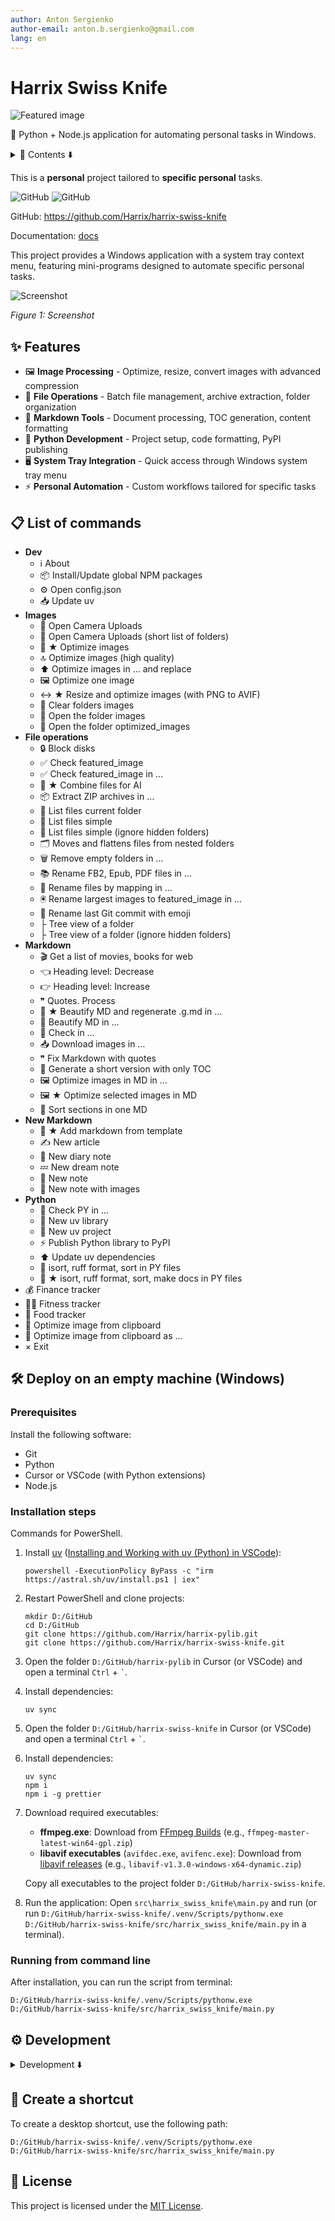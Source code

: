 ```yaml
---
author: Anton Sergienko
author-email: anton.b.sergienko@gmail.com
lang: en
---
```


# Harrix Swiss Knife

![Featured image](https://raw.githubusercontent.com/Harrix/harrix-swiss-knife/refs/heads/main/img/featured-image.svg)

🤖 Python + Node.js application for automating personal tasks in Windows.

<details>
<summary>📖 Contents ⬇️</summary>

## Contents

- [✨ Features](#-features)
- [📋 List of commands](#-list-of-commands)
- [🛠️ Deploy on an empty machine (Windows)](#%EF%B8%8F-deploy-on-an-empty-machine-windows)
  - [Prerequisites](#prerequisites)
  - [Installation steps](#installation-steps)
  - [Running from command line](#running-from-command-line)
- [⚙️ Development](#%EF%B8%8F-development)
  - [CLI commands](#cli-commands)
  - [Add a new action](#add-a-new-action)
  - [Add file to a resource file](#add-file-to-a-resource-file)
  - [Add a new Markdown template (for 📝 Add markdown from template)](#add-a-new-markdown-template-for--add-markdown-from-template)
    - [Quick start](#quick-start)
    - [Supported Field Types](#supported-field-types)
- [🔗 Create a shortcut](#-create-a-shortcut)
- [📄 License](#-license)

</details>

This is a **personal** project tailored to **specific personal** tasks.

![GitHub](https://img.shields.io/badge/GitHub-harrix--swiss--knife-blue?logo=github) ![GitHub](https://img.shields.io/github/license/Harrix/harrix-swiss-knife)

GitHub: <https://github.com/Harrix/harrix-swiss-knife>

Documentation: [docs](https://github.com/Harrix/harrix-swiss-knife/blob/main/docs/index.g.md)

This project provides a Windows application with a system tray context menu, featuring mini-programs designed to automate specific personal tasks.

![Screenshot](https://raw.githubusercontent.com/Harrix/harrix-swiss-knife/refs/heads/main/img/screenshot.png)

_Figure 1: Screenshot_

## ✨ Features

- 🖼️ **Image Processing** - Optimize, resize, convert images with advanced compression
- 📁 **File Operations** - Batch file management, archive extraction, folder organization
- 📝 **Markdown Tools** - Document processing, TOC generation, content formatting
- 🐍 **Python Development** - Project setup, code formatting, PyPI publishing
- 🖥️ **System Tray Integration** - Quick access through Windows system tray menu
- ⚡ **Personal Automation** - Custom workflows tailored for specific tasks

## 📋 List of commands

- **Dev**
  - ℹ️ About
  - 📦 Install/Update global NPM packages
  - ⚙️ Open config.json
  - 📥 Update uv
- **Images**
  - 📸 Open Camera Uploads
  - 📸 Open Camera Uploads (short list of folders)
  - 🚀 ★ Optimize images
  - 🔝 Optimize images (high quality)
  - ⬆️ Optimize images in … and replace
  - 🖼️ Optimize one image
  - ↔️ ★ Resize and optimize images (with PNG to AVIF)
  - 🧹 Clear folders images
  - 📂 Open the folder images
  - 📂 Open the folder optimized_images
- **File operations**
  - 🔒 Block disks
  - ✅ Check featured_image
  - ✅ Check featured_image in …
  - 🤖 ★ Combine files for AI
  - 📦 Extract ZIP archives in …
  - 📄 List files current folder
  - 📄 List files simple
  - 📄 List files simple (ignore hidden folders)
  - 🗂️ Moves and flattens files from nested folders
  - 🗑️ Remove empty folders in …
  - 📚 Rename FB2, Epub, PDF files in …
  - 📝 Rename files by mapping in …
  - 🖲️ Rename largest images to featured_image in …
  - 🎯 Rename last Git commit with emoji
  - ├ Tree view of a folder
  - ├ Tree view of a folder (ignore hidden folders)
- **Markdown**
  - 🎬 Get a list of movies, books for web
  - 👈 Heading level: Decrease
  - 👉 Heading level: Increase
  - ❞ Quotes. Process
  - 💎 ★ Beautify MD and regenerate .g.md in …
  - 💎 Beautify MD in …
  - 🚧 Check in …
  - 📥 Download images in …
  - ❞ Fix Markdown with quotes
  - 📑 Generate a short version with only TOC
  - 🖼️ Optimize images in MD in …
  - 🖼️ ★ Optimize selected images in MD
  - 📶 Sort sections in one MD
- **New Markdown**
  - 📝 ★ Add markdown from template
  - ✍️ New article
  - 📖 New diary note
  - 💤 New dream note
  - 📓 New note
  - 📓 New note with images
- **Python**
  - 🚧 Check PY in …
  - 🐍 New uv library
  - 🐍 New uv project
  - ⚡ Publish Python library to PyPI
  - ⬆️ Update uv dependencies
  - 🌟 isort, ruff format, sort in PY files
  - 🌟 ★ isort, ruff format, sort, make docs in PY files
- 💰 Finance tracker
- 🏃🏻 Fitness tracker
- 🍔 Food tracker
- 🚀 Optimize image from clipboard
- 🚀 Optimize image from clipboard as …
- × Exit

## 🛠️ Deploy on an empty machine (Windows)

### Prerequisites

Install the following software:

- Git
- Python
- Cursor or VSCode (with Python extensions)
- Node.js

### Installation steps

Commands for PowerShell.

1. Install [uv](https://docs.astral.sh/uv/) ([Installing and Working with uv (Python) in VSCode](https://github.com/Harrix/harrix.dev-articles-2025-en/blob/main/uv-vscode-python/uv-vscode-python.md)):

   ```shell
   powershell -ExecutionPolicy ByPass -c "irm https://astral.sh/uv/install.ps1 | iex"
   ```

2. Restart PowerShell and clone projects:

   ```shell
   mkdir D:/GitHub
   cd D:/GitHub
   git clone https://github.com/Harrix/harrix-pylib.git
   git clone https://github.com/Harrix/harrix-swiss-knife.git
   ```

3. Open the folder `D:/GitHub/harrix-pylib` in Cursor (or VSCode) and open a terminal `Ctrl` + `` ` ``.

4. Install dependencies:

   ```shell
   uv sync
   ```

5. Open the folder `D:/GitHub/harrix-swiss-knife` in Cursor (or VSCode) and open a terminal `Ctrl` + `` ` ``.

6. Install dependencies:

   ```shell
   uv sync
   npm i
   npm i -g prettier
   ```

7. Download required executables:
   - **ffmpeg.exe**: Download from [FFmpeg Builds](https://github.com/BtbN/FFmpeg-Builds/releases) (e.g., `ffmpeg-master-latest-win64-gpl.zip`)
   - **libavif executables** (`avifdec.exe`, `avifenc.exe`): Download from [libavif releases](https://github.com/AOMediaCodec/libavif/releases) (e.g., `libavif-v1.3.0-windows-x64-dynamic.zip`)

   Copy all executables to the project folder `D:/GitHub/harrix-swiss-knife`.

8. Run the application:
   Open `src\harrix_swiss_knife\main.py` and run (or run `D:/GitHub/harrix-swiss-knife/.venv/Scripts/pythonw.exe D:/GitHub/harrix-swiss-knife/src/harrix_swiss_knife/main.py` in a terminal).

### Running from command line

After installation, you can run the script from terminal:

```shell
D:/GitHub/harrix-swiss-knife/.venv/Scripts/pythonw.exe D:/GitHub/harrix-swiss-knife/src/harrix_swiss_knife/main.py
```

## ⚙️ Development

<details>
<summary>Development ⬇️</summary>

### CLI commands

CLI commands after installation:

- `.venv\Scripts\Activate.ps1` — activate virtual environment
- `isort .` — sort imports.
- `npm update`: update packages according to `package.json`.
- `pyside6-designer` — Qt Widgets Designer.
- `pyside6-uic src/harrix_swiss_knife/apps/finance/window.ui -o src/harrix_swiss_knife/apps/finance/window.py` — convert Finance UI file to PY class.
- `pyside6-uic src/harrix_swiss_knife/apps/fitness/window.ui -o src/harrix_swiss_knife/apps/fitness/window.py` — convert Fitness UI file to PY class.
- `pyside6-uic src/harrix_swiss_knife/apps/food/window.ui -o src/harrix_swiss_knife/apps/food/window.py` — convert Food UI file to PY class.
- `ruff check --fix` — lint and fix the project's Python files.
- `ruff check` — lint the project's Python files.
- `ruff format` — format the project's Python files.
- `uv python install 3.13` + `uv python pin 3.13` + `uv sync` — switch to a different Python version.
- `uv self update` — update uv itself.
- `uv sync --upgrade` — update all project libraries (sometimes you need to call twice).
- `vermin src` — determine the minimum Python version using [vermin](https://github.com/netromdk/vermin). However, if the version is below 3.10, we stick with 3.10 because Python 3.10 annotations are used.

### Add a new action

- Add a new action `class On<action>(action_base.ActionBase)` in `src/harrix_swiss_knife/action_<section>.py`.
- Site for searching emojis: <https://emojidb.org/>.
- In `main.py` add action `self.add_items(...)`.
- Run or restart `harrix-swiss-knife`.
- From `harrix-swiss-knife`, call the command `Python` → `isort, ruff format, sort, make docs in PY files` and select the folder `harrix_swiss_knife`.

Example action:

```python
class OnCheckFeaturedImageInFolders(ActionBase):
    """Check for featured image files in all configured folders.

    This action automatically checks all directories specified in the
    paths_with_featured_image configuration setting for the presence of
    files named `featured_image` with any extension, providing a status
    report for each directory.
    """

    icon = "✅"
    title = "Check featured_image"

    @ActionBase.handle_exceptions("checking featured image in folders")
    def execute(self, *args: Any, **kwargs: Any) -> None:  # noqa: ARG002
        """Execute the code. Main method for the action."""
        for path in self.config["paths_with_featured_image"]:
            result = h.file.check_featured_image(path)[1]
            self.add_line(result)
        self.show_result()
```

Example action with QThread:

```python
class OnNpmManagePackages(ActionBase):
    """Install or update configured NPM packages globally.

    This action manages NPM packages specified in the `config["npm_packages"]` list:
    1. Updates NPM itself to the latest version
    2. Installs/updates all configured packages (npm install will update if already exists)
    3. Runs global update to ensure all packages are at latest versions

    This ensures all configured packages are present and up-to-date in the system.
    """

    icon = "📦"
    title = "Install/Update global NPM packages"

    @ActionBase.handle_exceptions("NPM package management")
    def execute(self, *args: Any, **kwargs: Any) -> None:  # noqa: ARG002
        """Execute the code. Main method for the action."""
        self.start_thread(self.in_thread, self.thread_after, self.title)

    @ActionBase.handle_exceptions("NPM operations thread")
    def in_thread(self) -> str | None:
        """Execute code in a separate thread. For performing long-running operations."""
        # Update NPM itself first
        self.add_line("Updating NPM...")
        result = h.dev.run_command("npm update npm -g")
        self.add_line(result)

        # Install/update all configured packages
        self.add_line("Installing/updating configured packages...")
        install_commands = "\n".join([f"npm i -g {package}" for package in self.config["npm_packages"]])
        result = h.dev.run_command(install_commands)
        self.add_line(result)

        # Run global update to ensure everything is up-to-date
        self.add_line("Running global update...")
        result = h.dev.run_command("npm update -g")
        self.add_line(result)

        return "NPM packages management completed"

    @ActionBase.handle_exceptions("NPM thread completion")
    def thread_after(self, result: Any) -> None:
        """Execute code in the main thread after in_thread(). For handling the results of thread execution."""
        self.show_toast("NPM packages management completed")
        self.add_line(result)
        self.show_result()
```

Example action with sequence of QThread:

```python
class OnHarrixActionWithSequenceOfThread(ActionBase):
    """Docstring."""

    icon = "👷‍♂️"
    title = "Sequence of thread"

    @ActionBase.handle_exceptions("action")
    def execute(self, *args: Any, **kwargs: Any) -> None:  # noqa: ARG002
        """Execute the code. Main method for the action."""
        self.start_thread(self.in_thread_01, self.thread_after_01, self.title)
        return "Started the process chain"

    @ActionBase.handle_exceptions("action thread 01")
    def in_thread_01(self) -> str | None:
        """Execute code in a separate thread. For performing long-running operations."""
        # First operation
        self.add_line("Starting first operation")
        time.sleep(5)  # Simulating work
        return "First operation completed"

    @ActionBase.handle_exceptions("action thread 02")
    def in_thread_02(self) -> str | None:
        """Execute code in a separate thread. For performing long-running operations."""
        # Second operation
        self.add_line("Starting second operation")
        time.sleep(self.time_waiting_seconds)  # Simulating work
        return "Second operation completed"

    @ActionBase.handle_exceptions("action thread 03")
    def in_thread_03(self) -> str | None:
        """Execute code in a separate thread. For performing long-running operations."""
        # Third operation
        self.add_line("Starting third operation")
        time.sleep(5)  # Simulating work
        return "Third operation completed"

    @ActionBase.handle_exceptions("action thread 01 completion")
    def thread_after_01(self, result: Any) -> None:  # noqa: ARG002
        """Execute code in the main thread after in_thread_01(). For handling the results of thread execution."""
        self.add_line(result)  # Log the result from the first thread

        # Start the second operation
        self.time_waiting_seconds = 20
        message = f"Wait {self.time_waiting_seconds} seconds for the package to be published."
        self.start_thread(self.in_thread_02, self.thread_after_02, message)

    @ActionBase.handle_exceptions("action thread 02 completion")
    def thread_after_02(self, result: Any) -> None:  # noqa: ARG002
        """Execute code in the main thread after in_thread_02(). For handling the results of thread execution."""
        self.add_line(result)  # Log the result from the second thread

        # Start the third operation
        self.start_thread(self.in_thread_03, self.thread_after_03, self.title)

    @ActionBase.handle_exceptions("action thread 03 completion")
    def thread_after_03(self, result: Any) -> None:  # noqa: ARG002
        """Execute code in the main thread after in_thread_03(). For handling the results of thread execution."""
        self.add_line(result)  # Log the result from the third thread
        self.show_toast(f"{self.title} completed")
        self.show_result()
```

### Add file to a resource file

Add files (pictures, etc.) to the `src\harrix_swiss_knife\assets` folder.

In the file `resources.qrc` add line for example `<file>assets/logo.svg</file>`:

```xml
<?xml version="1.0" encoding="UTF-8"?>
<RCC>
    <qresource prefix="/">
        <file>assets/logo.svg</file>
    </qresource>
</RCC>
```

Generate `resources_rc.py`:

```shell
pyside6-rcc src/harrix_swiss_knife/resources.qrc -o src/harrix_swiss_knife/resources_rc.py
```

### Add a new Markdown template (for 📝 Add markdown from template)

#### Quick start

Template system allows adding structured markdown content (movies, books, etc.) through dynamic forms.

Create a new `.md` file in `config/` folder with field placeholders:

```markdown
## {{Title:line}}: {{Score:float:10}}

![Featured Image]({{Featured Image:image}})

- **Date:** {{Date:date}}
- **URL:** <{{URL:line}}>
- **Published:** {{Published:bool:true}}
- **Comments:** {{Comments:multiline}}

## Gallery

{{Gallery Images:images}}

## Documents

[Download]({{Main Document:file}})

## Attachments

{{Attachments:files}}
```

Add template configuration to `config/config.json`:

```json
"markdown_templates": {
  "your-template-name": {
    "template_file": "config/template-your-name.md",
    "target_file": "D:/path/to/target-file.md",
    "insert_position": "start"
  }
}
```

Options:

- `template_file` — Path to template file
- `target_file` — Target markdown file (optional, if omitted - just returns text)
- `insert_position` — `"start"` (after TOC) or `"end"` (default)

#### Supported Field Types

Syntax:

```text
{{FieldName:FieldType}}
{{FieldName:FieldType:DefaultValue}}
```

Available Types:

| Type        | Widget                 | Example                  | Default Value Example                      |
| ----------- | ---------------------- | ------------------------ | ------------------------------------------ |
| `line`      | Single-line text input | `{{Title:line}}`         | `{{Title:line:Untitled}}`                  |
| `int`       | Integer spinner        | `{{Season:int}}`         | `{{Season:int:1}}`                         |
| `float`     | Decimal spinner        | `{{Score:float}}`        | `{{Score:float:10}}`                       |
| `date`      | Date picker            | `{{Date:date}}`          | `{{Date:date:2025-01-01}}`                 |
| `bool`      | Checkbox               | `{{Published:bool}}`     | `{{Published:bool:true}}`                  |
| `multiline` | Text area              | `{{Comments:multiline}}` | `{{Comments:multiline:No comments}}`       |
| `image`     | Single image picker    | `{{Featured:image}}`     | `{{Featured:image:path/to/img.png}}`       |
| `images`    | Multiple image picker  | `{{Gallery:images}}`     | `{{Gallery:images:img1.png,img2.jpg}}`     |
| `file`      | Single file picker     | `{{Document:file}}`      | `{{Document:file:path/to/doc.pdf}}`        |
| `files`     | Multiple file picker   | `{{Attachments:files}}`  | `{{Attachments:files:doc1.pdf,doc2.docx}}` |

Notes:

- Float values that are whole numbers are formatted without decimals (`11.0` → `11`)
- Date format: `yyyy-MM-dd`
- Default values are optional
- **Image/File Types**: Support drag & drop, file dialogs, and preview functionality
- **Multiple Types**: `images` and `files` return comma-separated paths
- **Supported Image Formats**: PNG, JPG, JPEG, GIF, BMP, SVG, WEBP, AVIF
- **File Types**: Accept any file type for `file` and `files` fields

</details>

## 🔗 Create a shortcut

To create a desktop shortcut, use the following path:

```shell
D:/GitHub/harrix-swiss-knife/.venv/Scripts/pythonw.exe D:/GitHub/harrix-swiss-knife/src/harrix_swiss_knife/main.py
```

## 📄 License

This project is licensed under the [MIT License](https://github.com/Harrix/harrix-swiss-knife/blob/main/LICENSE.md).
